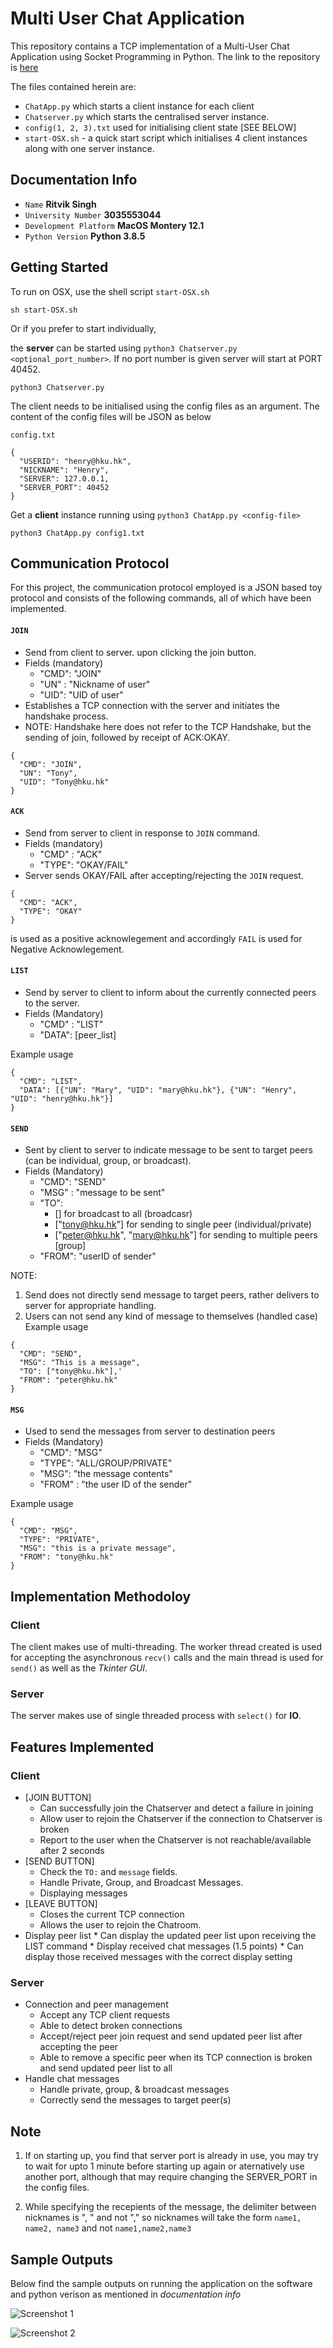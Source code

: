 # Multi User Chat Application

This repository contains a TCP implementation of a Multi-User Chat Application using Socket Programming in Python. 
The link to the repository is [here](https://github.com/pattharock/MUCA.git)

The files contained herein are:
  * `ChatApp.py` which starts a client instance for each client
  * `Chatserver.py` which starts the centralised server instance. 
  * `config(1, 2, 3).txt` used for initialising client state [SEE BELOW]
  * `start-OSX.sh` - a quick start script which initialises 4 client instances along with one server instance.

## Documentation Info
* `Name` __Ritvik Singh__
* `University Number` __3035553044__
* `Development Platform` __MacOS Montery 12.1__
* `Python Version` __Python 3.8.5__


## Getting Started
To run on OSX, use the shell script `start-OSX.sh`

```
sh start-OSX.sh
```

Or if you prefer to start individually,
 
 
the __server__ can be started using `python3 Chatserver.py <optional_port_number>`. If no port number is given server will start at PORT 40452.

```
python3 Chatserver.py
```

The client needs to be initialised using the config files as an argument. The content of the config files will be JSON as below

`config.txt`

```
{
  "USERID": "henry@hku.hk",
  "NICKNAME": "Henry",
  "SERVER": 127.0.0.1,
  "SERVER_PORT": 40452
}
```

Get a __client__ instance running using `python3 ChatApp.py <config-file>` 

```
python3 ChatApp.py config1.txt 
```

## Communication Protocol

For this project, the communication protocol employed is a JSON based toy protocol and consists of the following commands, all of which have been implemented. 

#### `JOIN`
* Send from client to server. upon clicking the join button. 
* Fields (mandatory)
  * "CMD": "JOIN"
  * "UN" : "Nickname of user"
  * "UID": "UID of user"
* Establishes a TCP connection with the server and initiates the handshake process.
* NOTE: Handshake here does not refer to the TCP Handshake, but the sending of join, followed by receipt of ACK:OKAY.

```
{
  "CMD": "JOIN",
  "UN": "Tony",
  "UID": "Tony@hku.hk"
}
```

#### `ACK`
* Send from server to client in response to `JOIN` command.
* Fields (mandatory)
  * "CMD" : "ACK" 
  * "TYPE": "OKAY/FAIL"
* Server sends OKAY/FAIL after accepting/rejecting the `JOIN` request. 

```
{
  "CMD": "ACK", 
  "TYPE": "OKAY"
}
```
is used as a positive acknowlegement and accordingly `FAIL` is used for Negative Acknowlegement. 


#### `LIST`
* Send by server to client to inform about the currently connected peers to the server.
* Fields (Mandatory)
  * "CMD" : "LIST"
  * "DATA": \[peer_list\]

Example usage

```
{
  "CMD": "LIST", 
  "DATA": [{"UN": "Mary", "UID": "mary@hku.hk"}, {"UN": "Henry", "UID": "henry@hku.hk"}]
}
```

#### `SEND`
* Sent by client to server to indicate message to be sent to target peers (can be individual, group, or broadcast).
* Fields (Mandatory)
  * "CMD": "SEND"
  * "MSG" : "message to be sent"
  * "TO": 
    * [] for broadcast to all (broadcasr)
    * ["tony@hku.hk"] for sending to single peer (individual/private)
    * ["peter@hku.hk", "mary@hku.hk"] for sending to multiple peers [group]
  * "FROM": "userID of sender"

NOTE: 
  1. Send does not directly send message to target peers, rather delivers to server for appropriate handling.
  2. Users can not send any kind of message to themselves (handled case)
Example usage

```
{
  "CMD": "SEND",
  "MSG": "This is a message",
  "TO": ["tony@hku.hk"],'
  "FROM": "peter@hku.hk"
}
```

#### `MSG`
* Used to send the messages from server to destination peers
* Fields (Mandatory)
  * "CMD": "MSG"
  * "TYPE": "ALL/GROUP/PRIVATE"
  * "MSG": "the message contents"
  * "FROM" : "the user ID of the sender"

Example usage

```
{
  "CMD": "MSG",
  "TYPE": "PRIVATE", 
  "MSG": "this is a private message",
  "FROM": "tony@hku.hk"
}
```

## Implementation Methodoloy

### Client
The client makes use of multi-threading. The worker thread created is used for accepting the asynchronous `recv()` calls and the main thread is used for `send()` as well as the _Tkinter GUI_.

### Server
The server makes use of single threaded process with `select()` for __IO__.


## Features Implemented

### Client
  * \[JOIN BUTTON\]
    * Can successfully join the Chatserver and detect a failure in joining
    * Allow user to rejoin the Chatserver if the connection to Chatserver is broken
    * Report to the user when the Chatserver is not reachable/available after 2 seconds
  * \[SEND BUTTON\]
    * Check the `TO:` and  `message` fields.
    * Handle Private, Group, and Broadcast Messages.
    *  Displaying messages
  * \[LEAVE BUTTON\]  
    * Closes the current TCP connection
    * Allows the user to rejoin the Chatroom.
  *  Display peer list
    * Can display the updated peer list upon receiving the LIST command
    * Display received chat messages (1.5 points)
    * Can display those received messages with the correct display setting

### Server
  * Connection and peer management
    * Accept any TCP client requests
    * Able to detect broken connections
    * Accept/reject peer join request and send updated peer list after accepting the peer
    * Able to remove a specific peer when its TCP connection is broken and send updated peer list to all
  * Handle chat messages
    * Handle private, group, & broadcast messages
    * Correctly send the messages to target peer(s)  


## Note
1. If on starting up, you find that server port is already in use, you may try to wait for upto 1 minute before starting up again or aternatively use another port, although that may require changing the SERVER_PORT in the config files.

2. While specifying the recepients of the message, the delimiter between nicknames is ", " and not "," so nicknames will take the form `name1, name2, name3` and not `name1,name2,name3`

## Sample Outputs

Below find the sample outputs on running the application on the software and python verison as mentioned in _documentation info_

![Screenshot 1](./info/sc1.png?raw=true "Screenshot 1")

![Screenshot 2](./info/sc2.png?raw=true "Screenshot 2")
